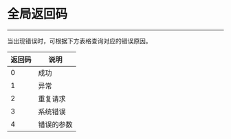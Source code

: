 # 全局返回码
---
当出现错误时，可根据下方表格查询对应的错误原因。

| 返回码 | 说明     |
| ------- | ---------- |
| 0       | 成功       |
| 1       | 异常       |
| 2       | 重复请求   |
| 3       | 系统错误   |
| 4       | 错误的参数 |
